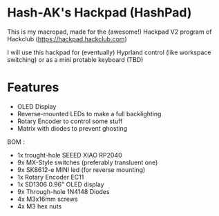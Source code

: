 # Hash-AK's Hackpad (HashPad)

This is my macropad, made for the (awesome!) Hackpad V2 program of Hackclub (https://hackpad.hackclub.com)


I will use this hackpad for (eventually) Hyprland control (like workspace switching) or as a mini protable keyboard (TBD)


# Features

- OLED Display
- Reverse-mounted LEDs to make a full backlighting
- Rotary Encoder to control some stuff
- Matrix with diodes to prevent ghosting

BOM :

- 1x trought-hole SEEED XIAO RP2040
- 9x MX-Style switches (preferably transluent one)
- 9x SK8612-e MINI led (for reverse mounting)
- 1x Rotary Encoder EC11
- 1x SD1306 0.96" OLED display
- 9x Through-hole 1N4148 Diodes
- 4x M3x16mm screws
- 4x M3 hex nuts

                    
